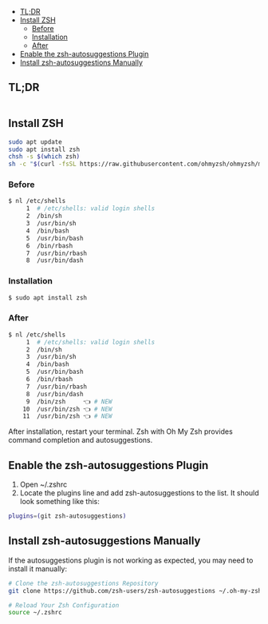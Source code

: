 - [TL;DR](#tldr)
- [Install ZSH](#install-zsh)
  - [Before](#before)
  - [Installation](#installation)
  - [After](#after)
- [Enable the zsh-autosuggestions Plugin](#enable-the-zsh-autosuggestions-plugin)
- [Install zsh-autosuggestions Manually](#install-zsh-autosuggestions-manually)


## TL;DR
```sh

```

## Install ZSH
```sh
sudo apt update
sudo apt install zsh
chsh -s $(which zsh)
sh -c "$(curl -fsSL https://raw.githubusercontent.com/ohmyzsh/ohmyzsh/master/tools/install.sh)"
```

### Before
```sh
$ nl /etc/shells 
     1	# /etc/shells: valid login shells
     2	/bin/sh
     3	/usr/bin/sh
     4	/bin/bash
     5	/usr/bin/bash
     6	/bin/rbash
     7	/usr/bin/rbash
     8	/usr/bin/dash
```

### Installation
```sh
$ sudo apt install zsh
```

### After
```sh
$ nl /etc/shells 
     1	# /etc/shells: valid login shells
     2	/bin/sh
     3	/usr/bin/sh
     4	/bin/bash
     5	/usr/bin/bash
     6	/bin/rbash
     7	/usr/bin/rbash
     8	/usr/bin/dash
     9	/bin/zsh     👈 # NEW
    10	/usr/bin/zsh 👈 # NEW
    11	/usr/bin/zsh 👈 # NEW
```

After installation, restart your terminal. Zsh with Oh My Zsh provides command completion and autosuggestions.

## Enable the zsh-autosuggestions Plugin
1. Open ~/.zshrc
2. Locate the plugins line and add zsh-autosuggestions to the list. It should look something like this:
```sh
plugins=(git zsh-autosuggestions)
```

## Install zsh-autosuggestions Manually
If the autosuggestions plugin is not working as expected, you may need to install it manually:
```sh
# Clone the zsh-autosuggestions Repository
git clone https://github.com/zsh-users/zsh-autosuggestions ~/.oh-my-zsh/custom/plugins/zsh-autosuggestions

# Reload Your Zsh Configuration
source ~/.zshrc
```
